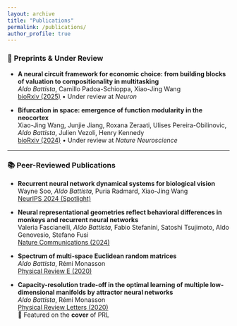```yaml
---
layout: archive
title: "Publications"
permalink: /publications/
author_profile: true
---
```


### 🧠 **Preprints & Under Review**

- **A neural circuit framework for economic choice: from building blocks of valuation to compositionality in multitasking**  
  *Aldo Battista*, Camillo Padoa-Schioppa, Xiao-Jing Wang  
  [bioRxiv (2025)](https://www.biorxiv.org/content/10.1101/2025.03.13.643098v1) • Under review at *Neuron*

- **Bifurcation in space: emergence of function modularity in the neocortex**  
  Xiao-Jing Wang, Junjie Jiang, Roxana Zeraati, Ulises Pereira-Obilinovic, *Aldo Battista*, Julien Vezoli, Henry Kennedy  
  [bioRxiv (2024)](https://www.biorxiv.org/content/10.1101/2023.06.04.543639v2) • Under review at *Nature Neuroscience*

---

### 📚 **Peer-Reviewed Publications**

- **Recurrent neural network dynamical systems for biological vision**  
  Wayne Soo, *Aldo Battista*, Puria Radmard, Xiao-Jing Wang  
  [NeurIPS 2024 (Spotlight)](https://openreview.net/pdf?id=ZZ94aLbMOK)

- **Neural representational geometries reflect behavioral differences in monkeys and recurrent neural networks**  
  Valeria Fascianelli, *Aldo Battista*, Fabio Stefanini, Satoshi Tsujimoto, Aldo Genovesio, Stefano Fusi  
  [Nature Communications (2024)](https://www.nature.com/articles/s41467-024-50503-w)

- **Spectrum of multi-space Euclidean random matrices**  
  *Aldo Battista*, Rémi Monasson  
  [Physical Review E (2020)](https://journals.aps.org/pre/abstract/10.1103/PhysRevE.101.052133)

- **Capacity-resolution trade-off in the optimal learning of multiple low-dimensional manifolds by attractor neural networks**  
  *Aldo Battista*, Rémi Monasson  
  [Physical Review Letters (2020)](https://journals.aps.org/prl/abstract/10.1103/PhysRevLett.124.048302)  
  🎨 Featured on the **cover** of PRL
